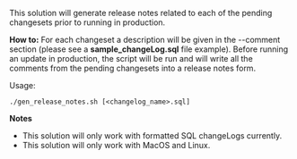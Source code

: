 This solution will generate release notes related to each of the pending changesets prior to running in production.

**How to:**
For each changeset a description will be given in the --comment section (please see a **sample_changeLog.sql** file example).
Before running an update in production, the script will be run and will write all the comments from the pending changesets into a release notes form.

Usage:
```console
./gen_release_notes.sh [<changelog_name>.sql]
```

**Notes**
* This solution will only work with formatted SQL changeLogs currently.
* This solution will only work with MacOS and Linux.
